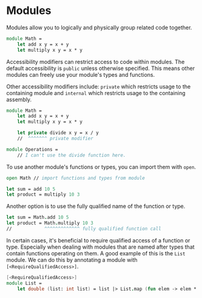 # Modules

Modules allow you to logically and physically group related code together.

```fsharp
module Math =
    let add x y = x + y
    let multiply x y = x * y
```

Accessibility modifiers can restrict access to code within modules.
The default accessibility is `public` unless otherwise specified.
This means other modules can freely use your module's types and functions.

Other accessibility modifiers include:
`private` which restricts usage to the containing module and
`internal` which restricts usage to the containing assembly.

```fsharp
module Math =
    let add x y = x + y
    let multiply x y = x * y

    let private divide x y = x / y
    //  ^^^^^^^ private modifier

module Operations =
    // I can't use the divide function here.
```

To use another module's functions or types, you can import them with `open`.

```fsharp
open Math // import functions and types from module

let sum = add 10 5
let product = multiply 10 3
```

Another option is to use the fully qualified name of the function or type.

```fsharp
let sum = Math.add 10 5
let product = Math.multiply 10 3
//            ^^^^^^^^^^^^^ fully qualified function call

```

In certain cases, it's beneficial to require qualified access of a function or type. Especially when dealing with modules that are named after types that contain functions operating on them. A good example of this is the `List` module. We can do this by annotating a module with `[<RequireQualifiedAccess>]`.

```fsharp
[<RequireQualifiedAccess>]
module List =
    let double (list: int list) = list |> List.map (fun elem -> elem * 2)
```